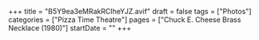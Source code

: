 +++
title = "B5Y9ea3eMRakRCIheYJZ.avif"
draft = false
tags = ["Photos"]
categories = ["Pizza Time Theatre"]
pages = ["Chuck E. Cheese Brass Necklace (1980)"]
startDate = ""
+++

